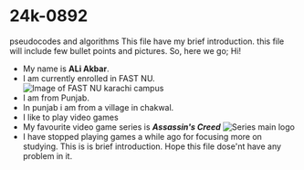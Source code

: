 # 24k-0892
pseudocodes and algorithms
 This file have my brief introduction. this file will include few bullet points and pictures. So, here we go;
Hi! 
- My name is **ALi Akbar**. 
- I am currently enrolled in FAST NU.
  ![Image of FAST NU karachi campus](https://entiretest.com/wp-content/uploads/2012/06/f2.jpg)
- I am from Punjab.
- In punjab i am from a village in chakwal.
- I like to play video games
- My favourite video game series is ***Assassin's Creed***
![Series main logo](https://th.bing.com/th/id/R.971ce4fb2dc1fe779b11b621f29ce31c?rik=SbDAL208nA8Feg&pid=ImgRaw&r=0)
- I have stopped playing games a while ago for focusing more on studying.
This is is brief introduction. Hope this file dose'nt have any problem in it.

